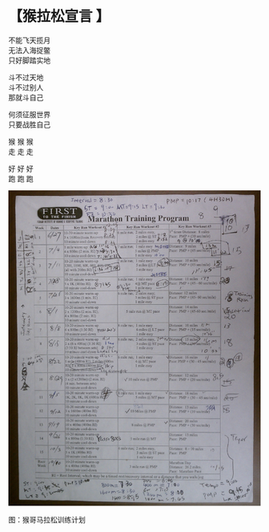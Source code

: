 # 【猴拉松宣言 】

不能飞天揽月  
无法入海捉鳖  
只好脚踏实地

斗不过天地  
斗不过别人  
那就斗自己

何须征服世界  
只要战胜自己

猴 猴 猴  
走 走 走

好 好 好  
跑 跑 跑

![](17.jpg)

图：猴哥马拉松训练计划